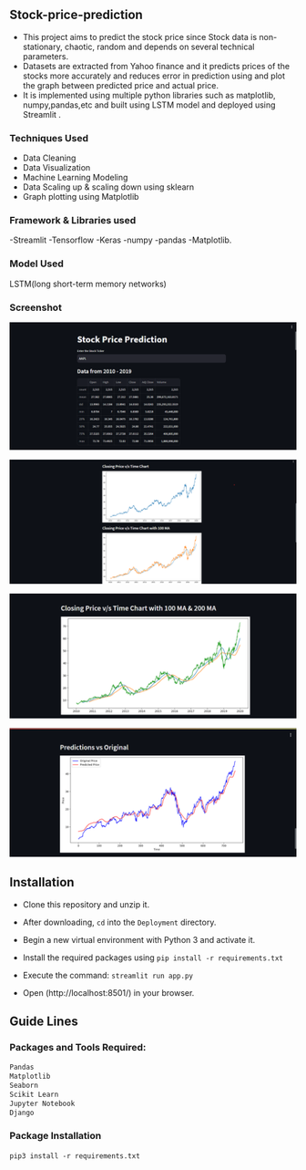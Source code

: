 ## Stock-price-prediction

- This project aims to predict the stock price since Stock data is non-stationary, chaotic, random and
depends on several technical parameters.
- Datasets are extracted from Yahoo finance and it predicts prices of the stocks more accurately and
reduces error in prediction using and plot the graph between predicted price and actual price.
- It is implemented using multiple python libraries such as matplotlib, numpy,pandas,etc and built using
LSTM model and deployed using Streamlit .


### Techniques Used

- Data Cleaning
- Data Visualization
- Machine Learning Modeling
- Data Scaling up & scaling down using sklearn
- Graph plotting using Matplotlib

### Framework & Libraries used 

-Streamlit
-Tensorflow
-Keras
-numpy
-pandas
-Matplotlib.

### Model Used

 LSTM(long short-term memory networks)


### Screenshot
![Alt text](/image/spp1.png)

![Alt text](/image/spp2.png)

![Alt text](/image/spp3.png)

![Alt text](/image/spp4.png)

## Installation
- Clone this repository and unzip it.

- After downloading, `cd` into the `Deployment` directory.

- Begin a new virtual environment with Python 3 and activate it.

- Install the required packages using 
   `pip install -r requirements.txt`

- Execute the command:
   `streamlit run app.py`

- Open (http://localhost:8501/) in your browser.

## Guide Lines 

### Packages and Tools Required:
```
Pandas 
Matplotlib
Seaborn
Scikit Learn
Jupyter Notebook
Django
```
### Package Installation
```
pip3 install -r requirements.txt
```
